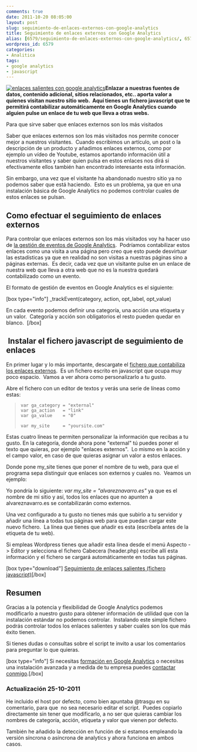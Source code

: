 ```yaml
---
comments: true
date: 2011-10-20 08:05:00
layout: post
slug: seguimiento-de-enlaces-externos-con-google-analytics
title: Seguimiento de enlaces externos con Google Analytics
alias: [6579/seguimiento-de-enlaces-externos-con-google-analytics/, 6579/seguimiento-de-enlaces-externos-con-google-analytics]
wordpress_id: 6579
categories:
- Analitica
tags:
- google analytics
- javascript
---
```


[![enlaces salientes con google analytics](http://www.alvareznavarro.es/images/2011/10/enlaces-salientes.png)](http://www.alvareznavarro.es/6579/seguimiento-de-enlaces-externos-con-google-analytics/enlaces-salientes/)**Enlazar a nuestras fuentes de datos, contenido adicional, sitios relacionados, etc.. aporta valor a quienes visitan nuestro sitio web.  Aquí tienes un fichero javascript que te permitirá contabilizar automáticamente en Google Analytics cuando alguien pulse un enlace de tu web que lleva a otras webs.**













Para que sirve saber que enlaces externos son los más visitados

Saber que enlaces externos son los más visitados nos permite conocer mejor a nuestros visitantes.  Cuando escribimos un artículo, un post o la descripción de un producto y añadimos enlaces externos, como por ejemplo un vídeo de Youtube, estamos aportando información útil a nuestros visitantes y saber quien pulsa en estos enlaces nos dirá si efectivamente ellos también han encontrado interesante esta información.

Sin embargo, una vez que el visitante ha abandonado nuestro sitio ya no podemos saber que está haciendo.  Esto es un problema, ya que en una instalación básica de Google Analytics no podemos controlar cuales de estos enlaces se pulsan.


## Como efectuar el seguimiento de enlaces externos


Para controlar que enlaces externos son los más visitados voy ha hacer uso de [la gestión de eventos de Google Analytics](http://code.google.com/apis/analytics/docs/tracking/eventTrackerGuide.html).  Podríamos contabilizar estos enlaces como una visita a una página pero creo que esto puede desvirtuar las estadísticas ya que en realidad no son visitas a nuestras páginas sino a páginas externas.  Es decir, cada vez que un visitante pulse en un enlace de nuestra web que lleva a otra web que no es la nuestra quedará contabilizado como un evento.

El formato de gestión de eventos en Google Analytics es el siguiente:

[box type="info"] _trackEvent(category, action, opt_label, opt_value)

En cada evento podemos definir una categoría, una acción una etiqueta y un valor.  Categoría y acción son obligatorios el resto pueden quedar en blanco.  [/box]


##  Instalar el fichero javascript de seguimiento de enlaces


En primer lugar y lo más importante, descargate el [fichero que contabiliza los enlaces externos](http://www.alvareznavarro.es/wp-content/uploads/2011/10/track_external_links1.js).  Es un fichero escrito en javascript que ocupa muy poco espacio.  Vamos a ver ahora como personalizarlo a tu gusto.

Abre el fichero con un editor de textos y verás una serie de líneas como estas:


> 

>     
>     var ga_category = "external"
>     var ga_action   = "link"
>     var ga_value    = "0"  
>     
>     var my_site     = "yoursite.com"
> 
> 



Estas cuatro líneas te permiten personalizar la información que recibas a tu gusto. En la categoría, donde ahora pone "external" tú puedes poner el texto que quieras, por ejemplo "enlaces externos".  Lo mismo en la acción y el campo valor, en caso de que quieras asignar un valor a estos enlaces.

Donde pone my_site tienes que poner el nombre de tu web, para que el programa sepa distinguir que enlaces son externos y cuales no.  Veamos un ejemplo:

Yo pondría lo siguiente: _var my_site = "alvareznavarro.es"_ ya que es el nombre de mi sitio y así, todos los enlaces que no apunten a alvareznavarro.es se contabilizarán como externos.

Una vez configurado a tu gusto no tienes más que subirlo a tu servidor y añadir una línea a todas tus páginas web para que puedan cargar este nuevo fichero.  La línea que tienes que añadir es esta (escríbela antes de la etiqueta </head> de tu web).


> <script type="text/javascript" src="http://www.nombre_de_tu_web.es/track_external_links.js"></script>


Si empleas Wordpress tienes que añadir esta línea desde el menú Aspecto -> Editor y selecciona el fichero Cabecera (header.php) escribe allí esta información y el fichero se cargará automáticamente en todas tus páginas.

[box type="download"] [Seguimiento de enlaces salientes (fichero javascript)](http://www.alvareznavarro.es/wp-content/uploads/2011/10/track_external_links1.js)[/box]


## Resumen


Gracias a la potencia y flexibilidad de Google Analytics podemos modificarlo a nuestro gusto para obtener información de utilidad que con la instalación estándar no podemos controlar.  Instalando este simple fichero podrás controlar todos los enlaces salientes y saber cuales son los que más éxito tienen.

Si tienes dudas o consultas sobre el script te invito a usar los comentarios para preguntar lo que quieras.

[box type="info"] Si necesitas [formación en Google Analytics](http://www.alvareznavarro.es/servicios/consultoria-web/formacion-personalizada-en-google-analytics/) o necesitas una instalación avanzada y a medida de tu empresa puedes [contactar conmigo](http://www.alvareznavarro.es/contactar/).[/box]


### Actualización 25-10-2011


He incluido el host por defecto, como bien apuntaba @trasgu en su comentario, para que  no sea necesario editar el script.  Puedes copiarlo directamente sin tener que modificarlo, a no ser que quieras cambiar los nombres de categoría, acción, etiqueta y valor que vienen por defecto.

También he añadido la detección en función de si estamos empleando la versión síncrona o asíncrona de analytics y ahora funciona en ambos casos.
